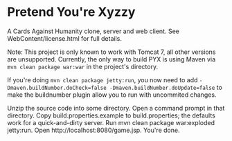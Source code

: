 Pretend You're Xyzzy
===================

A Cards Against Humanity clone, server and web client. See WebContent/license.html for full details.

Note: This project is only known to work with Tomcat 7, all other versions are unsupported. 
Currently, the only way to build PYX is using Maven via ```mvn clean package war:war``` in the project's directory.


If you're doing ```mvn clean package jetty:run```, you now need to add ```-Dmaven.buildNumber.doCheck=false -Dmaven.buildNumber.doUpdate=false``` to make the buildnumber plugin allow you to run with uncommited changes.


Unzip the source code into some directory. Open a command prompt in that directory. Copy build.properties.example to build.properties; the defaults work for a quick-and-dirty server. Run mvn clean package war:exploded jetty:run. Open http://localhost:8080/game.jsp. You're done.
